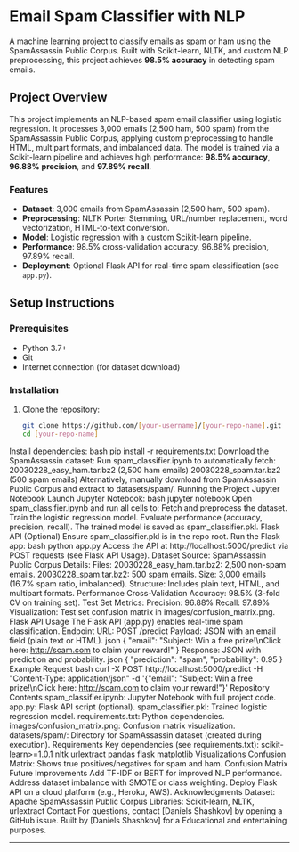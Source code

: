 # Email Spam Classifier with NLP

A machine learning project to classify emails as spam or ham using the SpamAssassin Public Corpus. Built with Scikit-learn, NLTK, and custom NLP preprocessing, this project achieves **98.5% accuracy** in detecting spam emails.

## Project Overview

This project implements an NLP-based spam email classifier using logistic regression. It processes 3,000 emails (2,500 ham, 500 spam) from the SpamAssassin Public Corpus, applying custom preprocessing to handle HTML, multipart formats, and imbalanced data. The model is trained via a Scikit-learn pipeline and achieves high performance: **98.5% accuracy**, **96.88% precision**, and **97.89% recall**.

### Features
- **Dataset**: 3,000 emails from SpamAssassin (2,500 ham, 500 spam).
- **Preprocessing**: NLTK Porter Stemming, URL/number replacement, word vectorization, HTML-to-text conversion.
- **Model**: Logistic regression with a custom Scikit-learn pipeline.
- **Performance**: 98.5% cross-validation accuracy, 96.88% precision, 97.89% recall.
- **Deployment**: Optional Flask API for real-time spam classification (see `app.py`).

## Setup Instructions

### Prerequisites
- Python 3.7+
- Git
- Internet connection (for dataset download)

### Installation
1. Clone the repository:
   ```bash
   git clone https://github.com/[your-username]/[your-repo-name].git
   cd [your-repo-name]
Install dependencies:
bash
pip install -r requirements.txt
Download the SpamAssassin dataset:
Run spam_classifier.ipynb to automatically fetch:
20030228_easy_ham.tar.bz2 (2,500 ham emails)
20030228_spam.tar.bz2 (500 spam emails)
Alternatively, manually download from SpamAssassin Public Corpus and extract to datasets/spam/.
Running the Project
Jupyter Notebook
Launch Jupyter Notebook:
bash
jupyter notebook
Open spam_classifier.ipynb and run all cells to:
Fetch and preprocess the dataset.
Train the logistic regression model.
Evaluate performance (accuracy, precision, recall).
The trained model is saved as spam_classifier.pkl.
Flask API (Optional)
Ensure spam_classifier.pkl is in the repo root.
Run the Flask app:
bash
python app.py
Access the API at http://localhost:5000/predict via POST requests (see Flask API Usage).
Dataset
Source: SpamAssassin Public Corpus
Details:
Files:
20030228_easy_ham.tar.bz2: 2,500 non-spam emails.
20030228_spam.tar.bz2: 500 spam emails.
Size: 3,000 emails (16.7% spam ratio, imbalanced).
Structure: Includes plain text, HTML, and multipart formats.
Performance
Cross-Validation Accuracy: 98.5% (3-fold CV on training set).
Test Set Metrics:
Precision: 96.88%
Recall: 97.89%
Visualization: Test set confusion matrix in images/confusion_matrix.png.
Flask API Usage
The Flask API (app.py) enables real-time spam classification.
Endpoint
URL: POST /predict
Payload: JSON with an email field (plain text or HTML).
json
{
  "email": "Subject: Win a free prize!\nClick here: http://scam.com to claim your reward!"
}
Response: JSON with prediction and probability.
json
{
  "prediction": "spam",
  "probability": 0.95
}
Example Request
bash
curl -X POST http://localhost:5000/predict -H "Content-Type: application/json" -d '{"email": "Subject: Win a free prize!\nClick here: http://scam.com to claim your reward!"}'
Repository Contents
spam_classifier.ipynb: Jupyter Notebook with full project code.
app.py: Flask API script (optional).
spam_classifier.pkl: Trained logistic regression model.
requirements.txt: Python dependencies.
images/confusion_matrix.png: Confusion matrix visualization.
datasets/spam/: Directory for SpamAssassin dataset (created during execution).
Requirements
Key dependencies (see requirements.txt):
scikit-learn>=1.0.1
nltk
urlextract
pandas
flask
matplotlib
Visualizations
Confusion Matrix: Shows true positives/negatives for spam and ham.
Confusion Matrix
Future Improvements
Add TF-IDF or BERT for improved NLP performance.
Address dataset imbalance with SMOTE or class weighting.
Deploy Flask API on a cloud platform (e.g., Heroku, AWS).
Acknowledgments
Dataset: Apache SpamAssassin Public Corpus
Libraries: Scikit-learn, NLTK, urlextract
Contact
For questions, contact [Daniels Shashkov] by opening a GitHub issue.
Built by [Daniels Shashkov] for a Educational and entertaining purposes.

---

